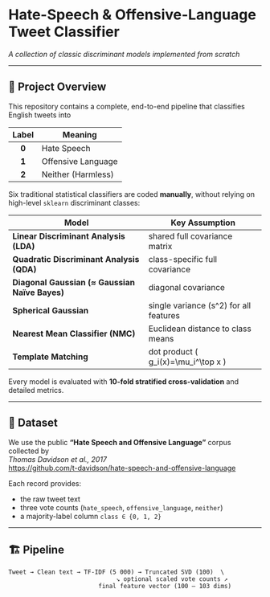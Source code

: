 # Hate-Speech & Offensive-Language Tweet Classifier  
*A collection of classic discriminant models implemented from scratch*

---

## 📑 Project Overview
This repository contains a complete, end-to-end pipeline that classifies English tweets into  

| Label | Meaning                |
|:----:|-------------------------|
| **0** | Hate Speech            |
| **1** | Offensive Language     |
| **2** | Neither (Harmless)     |

Six traditional statistical classifiers are coded **manually**, without relying on high-level `sklearn` discriminant classes:

| Model | Key Assumption |
|-------|----------------|
| **Linear Discriminant Analysis (LDA)** | shared full covariance matrix |
| **Quadratic Discriminant Analysis (QDA)** | class-specific full covariance |
| **Diagonal Gaussian (≈ Gaussian Naïve Bayes)** | diagonal covariance |
| **Spherical Gaussian** | single variance \(s^2\) for all features |
| **Nearest Mean Classifier (NMC)** | Euclidean distance to class means |
| **Template Matching** | dot product \( g_i(x)=\mu_i^\top x \) |

Every model is evaluated with **10-fold stratified cross-validation** and detailed metrics.

---

## 🔢 Dataset
We use the public **“Hate Speech and Offensive Language”** corpus collected by  
*Thomas Davidson et al., 2017*  
<https://github.com/t-davidson/hate-speech-and-offensive-language>

Each record provides:
- the raw tweet text  
- three vote counts (`hate_speech`, `offensive_language`, `neither`)  
- a majority-label column `class ∈ {0, 1, 2}`  

---

## 🏗️ Pipeline
```text
Tweet → Clean text → TF-IDF (5 000) → Truncated SVD (100)  \
                              ↘ optional scaled vote counts ↗
                         final feature vector (100 – 103 dims)
